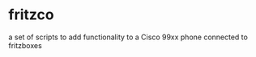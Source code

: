 fritzco
=======

a set of scripts to add functionality to a Cisco 99xx phone connected to fritzboxes
